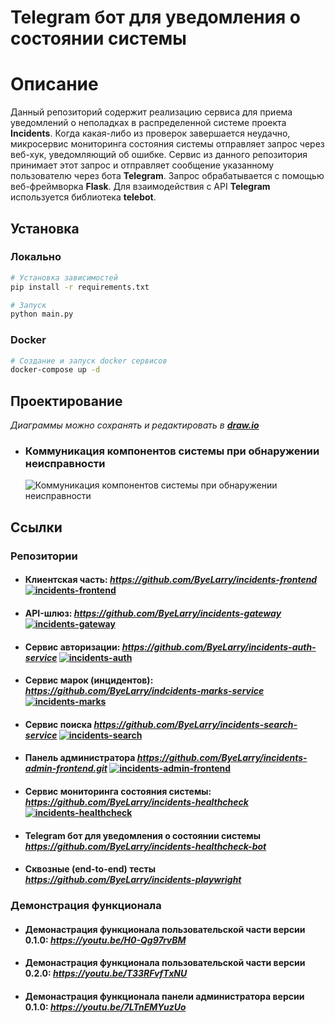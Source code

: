 # Telegram бот для уведомления о состоянии системы


# Описание
Данный репозиторий содержит реализацию сервиса для приема уведомлений о неполадках в распределенной системе проекта **Incidents**.
Когда какая-либо из проверок завершается неудачно, микросервис мониторинга состояния системы отправляет запрос через веб-хук, уведомляющий об ошибке.
Сервис из данного репозитория принимает этот запрос и отправляет сообщение указанному пользователю через бота **Telegram**.
Запрос обрабатывается с помощью веб-фреймворка **Flask**.
Для взаимодействия с API **Telegram** используется библиотека **telebot**.

## Установка

### Локально
```bash
# Установка зависимостей
pip install -r requirements.txt

# Запуск 
python main.py
```

### Docker 
```bash
# Создание и запуск docker сервисов
docker-compose up -d
```


## Проектирование

_Диаграммы можно сохранять и редактировать в ***[draw.io](https://app.diagrams.net/)***_

- ### Коммуникация компонентов системы при обнаружении неисправности
  ![Коммуникация компонентов системы при обнаружении неисправности](https://github.com/user-attachments/assets/86dbe919-bcc3-4ef5-9761-0a108723101c)


## Ссылки

### Репозитории
- #### Клиентская часть:  *https://github.com/ByeLarry/incidents-frontend*  [![incidents-frontend](https://github.com/ByeLarry/incidents-frontend/actions/workflows/incidents-frontend.yml/badge.svg)](https://github.com/ByeLarry/incidents-frontend/actions/workflows/incidents-frontend.yml)
- #### API-шлюз:  *https://github.com/ByeLarry/incidents-gateway*  [![incidents-gateway](https://github.com/ByeLarry/incidents-gateway/actions/workflows/incidents-gateway.yml/badge.svg)](https://github.com/ByeLarry/incidents-gateway/actions/workflows/incidents-gateway.yml)
- #### Сервис авторизации:  *https://github.com/ByeLarry/incidents-auth-service*  [![incidents-auth](https://github.com/ByeLarry/incidents-auth-service/actions/workflows/incidents-auth.yml/badge.svg)](https://github.com/ByeLarry/incidents-auth-service/actions/workflows/incidents-auth.yml)
- #### Сервис марок (инцидентов): *https://github.com/ByeLarry/indcidents-marks-service*  [![incidents-marks](https://github.com/ByeLarry/incidents-marks-service/actions/workflows/incidents-marks.yml/badge.svg)](https://github.com/ByeLarry/incidents-marks-service/actions/workflows/incidents-marks.yml)
- #### Сервис поиска *https://github.com/ByeLarry/incidents-search-service*  [![incidents-search](https://github.com/ByeLarry/incidents-search-service/actions/workflows/incidents-search.yml/badge.svg)](https://github.com/ByeLarry/incidents-search-service/actions/workflows/incidents-search.yml)
- #### Панель администратора *https://github.com/ByeLarry/incidents-admin-frontend.git*  [![incidents-admin-frontend](https://github.com/ByeLarry/incidents-admin-frontend/actions/workflows/incidents-admin-frontend.yml/badge.svg)](https://github.com/ByeLarry/incidents-admin-frontend/actions/workflows/incidents-admin-frontend.yml)
- #### Сервис мониторинга состояния системы: *https://github.com/ByeLarry/incidents-healthcheck*  [![incidents-healthcheck](https://github.com/ByeLarry/incidents-healthcheck/actions/workflows/incidents-healthcheck.yml/badge.svg)](https://github.com/ByeLarry/incidents-healthcheck/actions/workflows/incidents-healthcheck.yml)
- #### Telegram бот для уведомления о состоянии системы *https://github.com/ByeLarry/incidents-healthcheck-bot*
- #### Сквозные (end-to-end) тесты *https://github.com/ByeLarry/incidents-playwright*

### Демонстрация функционала
- #### Демонастрация функционала пользовательской части версии 0.1.0: *https://youtu.be/H0-Qg97rvBM*
- #### Демонастрация функционала пользовательской части версии 0.2.0: *https://youtu.be/T33RFvfTxNU*
- #### Демонастрация функционала панели администратора версии 0.1.0: *https://youtu.be/7LTnEMYuzUo*
